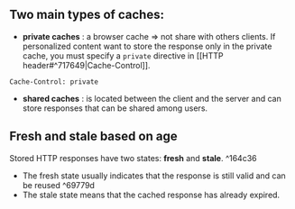 ## Two main types of caches: 
- **private caches** : a browser cache => not share with others clients. If personalized content want to store the response only in the private cache, you must specify a `private` directive in [[HTTP header#^717649|Cache-Control]].
```
Cache-Control: private
```
- **shared caches** : is located between the client and the server and can store responses that can be shared among users.
## Fresh and stale based on age
Stored HTTP responses have two states: **fresh** and **stale**.  ^164c36
- The fresh state usually indicates that the response is still valid and can be reused ^69779d
- The stale state means that the cached response has already expired.